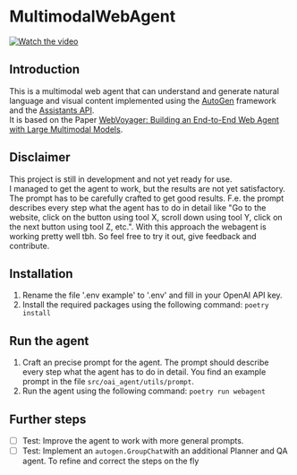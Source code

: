 # MultimodalWebAgent

[![Watch the video](https://img.youtube.com/vi/aB6rJyS4mp4/0.jpg)](https://www.youtube.com/watch?v=aB6rJyS4mp4&t=17s)

## Introduction

This is a multimodal web agent that can understand and generate natural language and visual content implemented using the [AutoGen](https://microsoft.github.io/autogen/) framework and the [Assistants API](https://platform.openai.com/docs/assistants/overview).\
It is based on the Paper [WebVoyager: Building an End-to-End Web Agent with Large Multimodal Models](https://arxiv.org/abs/2401.13919).

## Disclaimer

This project is still in development and not yet ready for use.\
I managed to get the agent to work, but the results are not yet satisfactory.
The prompt has to be carefully crafted to get good results. F.e. the prompt describes every step what the agent has to do in detail like "Go to the website, click on the button using tool X, scroll down using tool Y, click on the next button using tool Z, etc.". With this approach the webagent is working pretty well tbh. So feel free to try it out, give feedback and contribute.

## Installation

1. Rename the file '.env example' to '.env' and fill in your OpenAI API key.
2. Install the required packages using the following command:
   `poetry install`

## Run the agent

1. Craft an precise prompt for the agent. The prompt should describe every step what the agent has to do in detail.
   You find an example prompt in the file `src/oai_agent/utils/prompt`.
2. Run the agent using the following command:
   `poetry run webagent`

## Further steps

- [ ] Test: Improve the agent to work with more general prompts.
- [ ] Test: Implement an `autogen.GroupChat`with an additional Planner and QA agent. To refine and correct the steps on the fly
